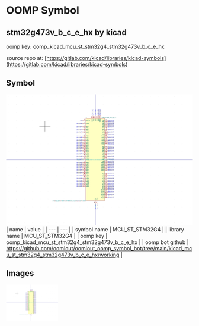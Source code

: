 # OOMP Symbol  
## stm32g473v_b_c_e_hx  by kicad  
  
oomp key: oomp_kicad_mcu_st_stm32g4_stm32g473v_b_c_e_hx  
  
source repo at: [https://gitlab.com/kicad/libraries/kicad-symbols](https://gitlab.com/kicad/libraries/kicad-symbols)  
## Symbol  
  
[![working.png](working_600.png)](working.png)  
| name | value | 
| --- | --- | 
| symbol name | MCU_ST_STM32G4 | 
| library name | MCU_ST_STM32G4 | 
| oomp key | oomp_kicad_mcu_st_stm32g4_stm32g473v_b_c_e_hx | 
| oomp bot github | https://github.com/oomlout/oomlout_oomp_symbol_bot/tree/main/kicad_mcu_st_stm32g4_stm32g473v_b_c_e_hx/working | 
## Images  
  
[![working.png](working_140.png)](working.png)  
